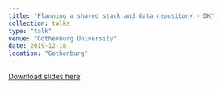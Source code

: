 ```yaml
---
title: "Planning a shared stack and data repository - DK"
collection: talks
type: "talk"
venue: "Gothenburg University"
date: 2019-12-18
location: "Gothenburg"
---
```


[Download slides here](http://knielbo.github.io/files/kln_ndhl_w1.pdf)
